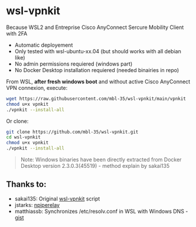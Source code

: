 # wsl-vpnkit

Because WSL2 and Entreprise Cisco AnyConnect Sercure Mobility Client with 2FA

- Automatic deployement
- Only tested with wsl-ubuntu-xx.04 (but should works with all debian like)
- No admin permissions requiered (windows part)
- No Docker Desktop installation requiered (needed binairies in repo)

From WSL, **after fresh windows boot** and without active Cisco AnyConnect VPN connexion, execute:
```bash
wget https://raw.githubusercontent.com/mbl-35/wsl-vpnkit/main/vpnkit
chmod u+x vpnkit
./vpnkit --install-all
```

Or clone:

```bash
git clone https://github.com/mbl-35/wsl-vpnkit.git
cd wsl-vpnkit
chmod u+x vpnkit
./vpnkit --install-all
```

> Note: Windows binaries have been directly extracted from Docker Desktop version 2.3.0.3(45519) - method explain by sakai135

## Thanks to:

- sakai135: Original [wsl-vpnkit](https://github.com/sakai135/wsl-vpnkit) script
- jstarks: [npiperelay](https://github.com/jstarks/npiperelay)
- matthiassb: Synchronizes /etc/resolv.conf in WSL with Windows DNS - [gist](https://gist.github.com/matthiassb/9c8162d2564777a70e3ae3cbee7d2e95)
